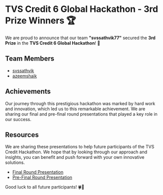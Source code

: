 # TVS Credit 6 Global Hackathon - 3rd Prize Winners 🏆

We are proud to announce that our team **"svssathvik77"** secured the **3rd Prize** in the **TVS Credit 6 Global Hackathon**! 🎉

## Team Members
- [svssathvik](https://github.com/svssathvik7)
- [azeemshaik](https://github.com/Azeem-0)

## Achievements
Our journey through this prestigious hackathon was marked by hard work and innovation, which led us to this remarkable achievement. We are sharing our final and pre-final round presentations that played a key role in our success.

## Resources
We are sharing these presentations to help future participants of the TVS Credit Hackathon. We hope that by looking through our approach and insights, you can benefit and push forward with your own innovative solutions.

- [Final Round Presentation](https://docs.google.com/presentation/d/1N_C3kf9sxi9zBZ8SuAUYxIM3ko5HiiKK/edit?usp=drive_link&ouid=116008089706455414229&rtpof=true&sd=true)
- [Pre-Final Round Presentation](https://drive.google.com/file/d/1ypSvXkQu4T8XO-Vjd8ORAX_FGTBpLk91/view?usp=sharing)

Good luck to all future participants! 🍀🚀
